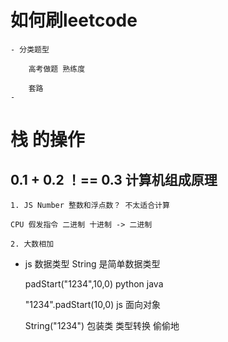 # 如何刷leetcode

    - 分类题型

        高考做题 熟练度
        
        套路
    - 

# 栈 的操作

## 0.1 + 0.2 ！== 0.3 计算机组成原理

    1. JS Number 整数和浮点数？ 不太适合计算

    CPU 假发指令 二进制 十进制 -> 二进制

    2. 大数相加

- js 数据类型 String 是简单数据类型

    padStart("1234",10,0) python java

    "1234".padStart(10,0) js 面向对象

    String("1234") 包装类 类型转换 偷偷地
